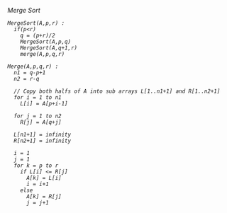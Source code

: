<i>Merge Sort

  
    MergeSort(A,p,r) :
      if(p<r)
        q = (p+r)/2
        MergeSort(A,p,q)
        MergeSort(A,q+1,r)
        merge(A,p,q,r)
    
    Merge(A,p,q,r) : 
      n1 = q-p+1
      n2 = r-q
      
      // Copy both halfs of A into sub arrays L[1..n1+1] and R[1..n2+1]
      for i = 1 to n1
        L[i] = A[p+i-1]
        
      for j = 1 to n2
        R[j] = A[q+j]
        
      L[n1+1] = infinity
      R[n2+1] = infinity
      
      i = 1
      j = 1
      for k = p to r
        if L[i] <= R[j]
          A[k] = L[i]
          i = i+1
        else
          A[k] = R[j]
          j = j+1
